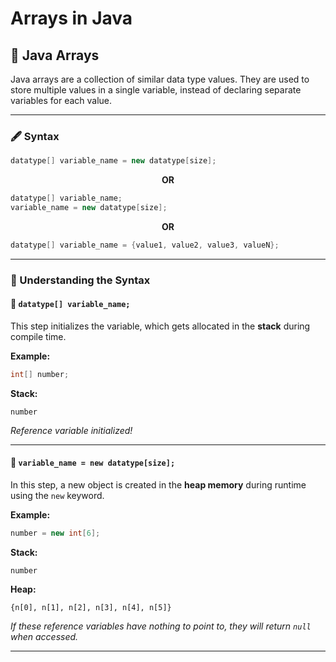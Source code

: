 # Arrays in Java

## 📌 Java Arrays

Java arrays are a collection of similar data type values. They are used to store multiple values in a single variable, instead of declaring separate variables for each value.

---

### 🖋️ Syntax

```java
datatype[] variable_name = new datatype[size];
```

<p align="center"><strong>OR</strong></p>

```java
datatype[] variable_name;
variable_name = new datatype[size];
```

<p align="center"><strong>OR</strong></p>

```java
datatype[] variable_name = {value1, value2, value3, valueN};
```

---

### 📖 Understanding the Syntax

#### 🔹 `datatype[] variable_name;`

This step initializes the variable, which gets allocated in the **stack** during compile time.

**Example:**

```java
int[] number;
```

**Stack:**

```
number
```

*Reference variable initialized!*

---

#### 🔹 `variable_name = new datatype[size];`

In this step, a new object is created in the **heap memory** during runtime using the `new` keyword.

**Example:**

```java
number = new int[6];
```

**Stack:**

```
number
```

**Heap:**

```
{n[0], n[1], n[2], n[3], n[4], n[5]}
```

*If these reference variables have nothing to point to, they will return `null` when accessed.*

---